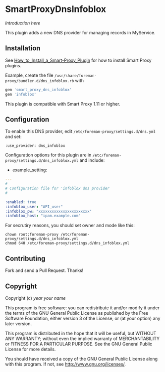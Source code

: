 # SmartProxyDnsInfoblox

*Introduction here*

This plugin adds a new DNS provider for managing records in MyService.

## Installation

See [How_to_Install_a_Smart-Proxy_Plugin](http://projects.theforeman.org/projects/foreman/wiki/How_to_Install_a_Smart-Proxy_Plugin)
for how to install Smart Proxy plugins.

Example, create the file `/usr/share/foreman-proxy/bundler.d/dns_infoblox.rb` with

```ruby
gem 'smart_proxy_dns_infoblox'
gem 'infoblox'
```

This plugin is compatible with Smart Proxy 1.11 or higher.

## Configuration

To enable this DNS provider, edit `/etc/foreman-proxy/settings.d/dns.yml` and set:

    :use_provider: dns_infoblox

Configuration options for this plugin are in `/etc/foreman-proxy/settings.d/dns_infoblox.yml` and include:

* example_setting:

```yaml
---
#
# Configuration file for 'infoblox dns provider
#

:enabled: true
:infoblox_user: "API_user"
:infoblox_pw: "xxxxxxxxxxxxxxxxxxxxxxx"
:infoblox_host: "ipam.example.com"
```

For secrutiry reasons, you should set owner and mode like this:

```
chown root:foreman-proxy /etc/foreman-proxy/settings.d/dns_infoblox.yml 
chmod 640 /etc/foreman-proxy/settings.d/dns_infoblox.yml 
```

## Contributing

Fork and send a Pull Request. Thanks!

## Copyright

Copyright (c) *year* *your name*

This program is free software: you can redistribute it and/or modify
it under the terms of the GNU General Public License as published by
the Free Software Foundation, either version 3 of the License, or
(at your option) any later version.

This program is distributed in the hope that it will be useful,
but WITHOUT ANY WARRANTY; without even the implied warranty of
MERCHANTABILITY or FITNESS FOR A PARTICULAR PURPOSE.  See the
GNU General Public License for more details.

You should have received a copy of the GNU General Public License
along with this program.  If not, see <http://www.gnu.org/licenses/>.

